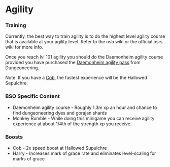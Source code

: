 # Agility

### Training

Currently, the best way to train agility is to do the highest level agility course that is available at your agility level. Refer to the osb wiki or the official osrs wiki for more info.

Once you reach lvl 101 agility you should do the Daemonheim agility course provided you have purchased the [Daemonheim agility pass](dungeoneering-training/dg-rewards.md#miscellaneous-buyables) from Dungeoneering.

Note: If you have a [Cob](../custom-items/pets.md#discontinued-pets), the fastest experience will be the Hallowed Sepulchre.

### BSO Specific Content

* Daemonheim agility course - Roughly 1.3m xp an hour and chance to find dungeoneering dyes and gorajan shards
* Monkey Rumble - While doing this minigame you can receive agility experience at about 1/4th of the strength xp you receive.

### Boosts

* Cob - 2x speed boost at Hallowed Supulchre
* Harry - Increases mark of grace rate and eliminates level-scaling for marks of grace

